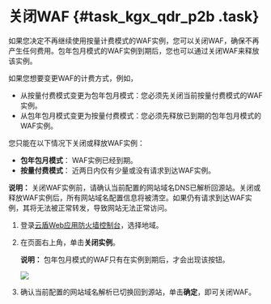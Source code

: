 # 关闭WAF {#task_kgx_qdr_p2b .task}

如果您决定不再继续使用按量计费模式的WAF实例，您可以关闭WAF，确保不再产生任何费用。包年包月模式的WAF实例到期后，您也可以通过关闭WAF来释放该实例。

如果您想要变更WAF的计费方式，例如，

-   从按量付费模式变更为包年包月模式：您必须先关闭当前按量付费模式的WAF实例。
-   从包年包月模式变更为按量付费模式：您必须先释放已到期的包年包月模式的WAF实例。

您只能在以下情况下关闭或释放WAF实例：

-   **包年包月模式**： WAF实例已经到期。
-   **按量付费模式**： 近两日内仅有少量或没有请求到达WAF实例。

**说明：** 关闭WAF实例前，请确认当前配置的网站域名DNS已解析回源站。关闭或释放WAF实例后，所有网站域名配置信息将被清空。如果仍有请求到达WAF实例，其将无法被正常转发，导致网站无法正常访问。

1.  登录[云盾Web应用防火墙控制台](https://yundun.console.aliyun.com/?p=waf)，选择地域。 
2.  在页面右上角，单击**关闭实例**。 

    **说明：** 包年包月模式的WAF只有在实例到期后，才会出现该按钮。

    ![](http://static-aliyun-doc.oss-cn-hangzhou.aliyuncs.com/assets/img/15586/15361975157909_zh-CN.png)

3.  确认当前配置的网站域名解析已切换回到源站，单击**确定**，即可关闭WAF。 


